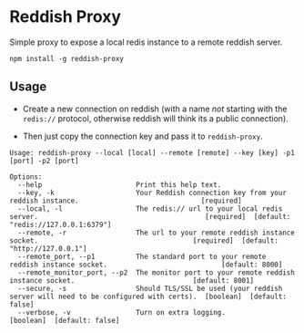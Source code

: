 Reddish Proxy
=============

Simple proxy to expose a local redis instance to a remote reddish server.

`npm install -g reddish-proxy`


Usage
-----

* Create a new connection on reddish (with a name *not* starting with the `redis://` protocol, otherwise reddish will think its a public connection).

* Then just copy the connection key and pass it to `reddish-proxy`.

```
Usage: reddish-proxy --local [local] --remote [remote] --key [key] -p1 [port] -p2 [port]

Options:
  --help                       Print this help text.                                                              
  --key, -k                    Your Reddish connection key from your reddish instance.                              [required]
  --local, -l                  The redis:// url to your local redis server.                                         [required]  [default: "redis://127.0.0.1:6379"]
  --remote, -r                 The url to your remote reddish instance socket.                                      [required]  [default: "http://127.0.0.1"]
  --remote_port, --p1          The standard port to your remote reddish instance socket.                            [default: 8000]
  --remote_monitor_port, --p2  The monitor port to your remote reddish instance socket.                             [default: 8001]
  --secure, -s                 Should TLS/SSL be used (your reddish server will need to be configured with certs).  [boolean]  [default: false]
  --verbose, -v                Turn on extra logging.                                                               [boolean]  [default: false]
```
